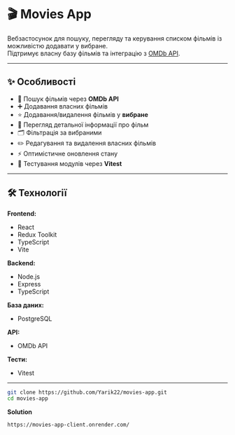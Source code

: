 # 🎬 Movies App

Вебзастосунок для пошуку, перегляду та керування списком фільмів із можливістю додавати у вибране.  
Підтримує власну базу фільмів та інтеграцію з [OMDb API](https://www.omdbapi.com/).

---

## ✨ Особливості
- 🔎 Пошук фільмів через **OMDb API**
- ➕ Додавання власних фільмів
- ⭐ Додавання/видалення фільмів у **вибране**
- 📖 Перегляд детальної інформації про фільм
- 🗂️ Фільтрація за вибраними
- ✏️ Редагування та видалення власних фільмів
- ⚡ Оптимістичне оновлення стану
- 🧪 Тестування модулів через **Vitest**

---

## 🛠️ Технології
**Frontend:**
- React  
- Redux Toolkit  
- TypeScript  
- Vite  

**Backend:**
- Node.js  
- Express  
- TypeScript  

**База даних:**  
- PostgreSQL

**API:**  
- OMDb API  

**Тести:**  
- Vitest  

---

```bash
git clone https://github.com/Yarik22/movies-app.git
cd movies-app
```

**Solution**
```bash
https://movies-app-client.onrender.com/
```